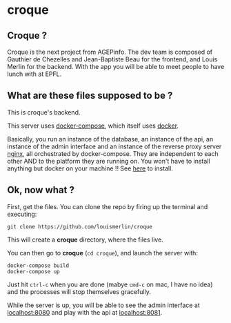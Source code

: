 # croque
## Croque ?
Croque is the next project from AGEPinfo. The dev team is composed of Gauthier de Chezelles and Jean-Baptiste Beau for the frontend, and Louis Merlin for the backend.
With the app you will be able to meet people to have lunch with at EPFL.

## What are these files supposed to be ?
This is croque's backend.

This server uses [docker-compose](https://docs.docker.com/compose/), which itself uses [docker](https://www.docker.com/).

Basically, you run an instance of the database, an instance of the api, an instance of the admin interface and an instance of the reverse proxy server [nginx](https://nginx.org/), all orchestrated by docker-compose. They are independent to each other AND to the platform they are running on. You won't have to install anything but docker on your machine !! See [here](https://docs.docker.com/compose/install/) to install.

## Ok, now what ?
First, get the files. You can clone the repo by firing up the terminal and executing:
```
git clone https://github.com/louismerlin/croque
```
This will create a **croque** directory, where the files live.

You can then go to **croque** (`cd croque`), and launch the server with:
```
docker-compose build
docker-compose up
```
Just hit `ctrl-c` when you are done (mabye `cmd-c` on mac, I have no idea) and the processes will stop themselves gracefully.

While the server is up, you will be able to see the admin interface at [localhost:8080](localhost:8080) and play with the api at [localhost:8081](localhost:8081).
